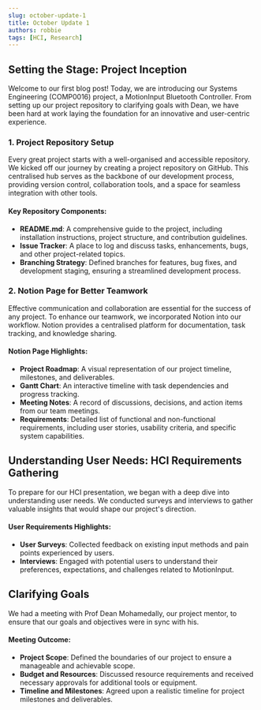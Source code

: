 ```yaml
---
slug: october-update-1
title: October Update 1
authors: robbie
tags: [HCI, Research]
---
```


## Setting the Stage: Project Inception

Welcome to our first blog post! Today, we are introducing our Systems Engineering (COMP0016) project, a MotionInput Bluetooth Controller. From setting up our project repository to clarifying goals with Dean, we have been hard at work laying the foundation for an innovative and user-centric experience.

### 1. Project Repository Setup

Every great project starts with a well-organised and accessible repository. We kicked off our journey by creating a project repository on GitHub. This centralised hub serves as the backbone of our development process, providing version control, collaboration tools, and a space for seamless integration with other tools.

#### Key Repository Components:
- **README.md**: A comprehensive guide to the project, including installation instructions, project structure, and contribution guidelines.
- **Issue Tracker**: A place to log and discuss tasks, enhancements, bugs, and other project-related topics.
- **Branching Strategy**: Defined branches for features, bug fixes, and development staging, ensuring a streamlined development process.

### 2. Notion Page for Better Teamwork

Effective communication and collaboration are essential for the success of any project. To enhance our teamwork, we incorporated Notion into our workflow. Notion provides a centralised platform for documentation, task tracking, and knowledge sharing.

#### Notion Page Highlights:
- **Project Roadmap**: A visual representation of our project timeline, milestones, and deliverables.
- **Gantt Chart**: An interactive timeline with task dependencies and progress tracking.
- **Meeting Notes**: A record of discussions, decisions, and action items from our team meetings.
- **Requirements**: Detailed list of functional and non-functional requirements, including user stories, usability criteria, and specific system capabilities.

## Understanding User Needs: HCI Requirements Gathering

To prepare for our HCI presentation, we began with a deep dive into understanding user needs. We conducted surveys and interviews to gather valuable insights that would shape our project's direction.

#### User Requirements Highlights:
- **User Surveys**: Collected feedback on existing input methods and pain points experienced by users.
- **Interviews**: Engaged with potential users to understand their preferences, expectations, and challenges related to MotionInput.

## Clarifying Goals

We had a meeting with Prof Dean Mohamedally, our project mentor, to ensure that our goals and objectives were in sync with his.

#### Meeting Outcome:
- **Project Scope**: Defined the boundaries of our project to ensure a manageable and achievable scope.
- **Budget and Resources**: Discussed resource requirements and received necessary approvals for additional tools or equipment.
- **Timeline and Milestones**: Agreed upon a realistic timeline for project milestones and deliverables.
